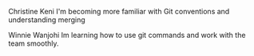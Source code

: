 Christine Keni
I'm becoming more familiar with Git conventions and understanding merging

Winnie Wanjohi
Im learning how to use git commands and work with the team smoothly.
